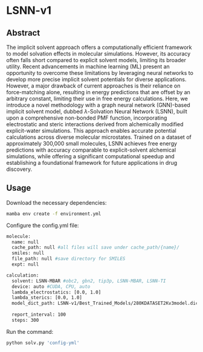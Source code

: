 # LSNN-v1

## Abstract

The implicit solvent approach offers a computationally efficient framework to model solvation effects in molecular simulations. However, its accuracy often falls short compared to explicit solvent models, limiting its broader utility. Recent advancements in machine learning (ML) present an opportunity to overcome these limitations by leveraging neural networks to develop more precise implicit solvent potentials for diverse applications. However, a major drawback of current approaches is their reliance on force-matching alone, resulting in energy predictions that are offset by an arbitrary constant, limiting their use in free energy calculations. Here, we introduce a novel methodology with a graph neural network (GNN)-based implicit solvent model, dubbed $\lambda$-Solvation Neural Network (LSNN), built upon a comprehensive non-bonded PMF function, incorporating electrostatic and steric interactions derived from alchemically modified explicit-water simulations. This approach enables accurate potential calculations across diverse molecular microstates. Trained on a dataset of approximately 300,000 small molecules, LSNN achieves free energy predictions with accuracy comparable to explicit-solvent alchemical simulations, while offering a significant computational speedup and establishing a foundational framework for future applications in drug discovery.


## Usage
Download the necessary dependencies:
```bash
mamba env create -f environment.yml
```

Configure the config.yml file:

```bash
molecule:
  name: null
  cache_path: null #all files will save under cache_path/{name}/
  smiles: null
  file_path: null #save directory for SMILES
  expt: null

calculation:
  solvent: LSNN-MBAR #obc2, gbn2, tip3p, LSNN-MBAR, LSNN-TI
  device: auto #CUDA, CPU, auto 
  lambda_electrostatics: [0.0, 1.0]
  lambda_sterics: [0.0, 1.0]
  model_dict_path: LSNN-v1/Best_Trained_Models/280KDATASET2Kv3model.dict
  
  report_interval: 100
  steps: 300
```

Run the command: 
```bash
python solv.py 'config-yml'
```

